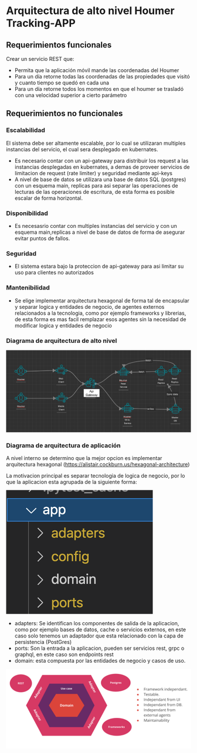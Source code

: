 # Arquitectura de alto nivel Houmer Tracking-APP

## Requerimientos funcionales

Crear un servicio REST que:

- Permita que la aplicación móvil mande las coordenadas del Houmer
- Para un día retorne todas las coordenadas de las propiedades que visitó y cuanto tiempo se quedó en cada una
- Para un día retorne todos los momentos en que el houmer se trasladó con una velocidad superior a cierto parámetro

## Requerimientos no funcionales

### Escalabilidad

El sistema debe ser altamente escalable, por lo cual se utilizaran multiples instancias del servicio, el cual sera desplegado en kubernates.

- Es necesario contar con un api-gateway para distribuir los request a las instancias desplegadas en kubernates, a demas de proveer servicios de limitacion de request (rate limiter) y seguridad mediante api-keys
- A nivel de base de datos se utilizara una base de datos SQL (postgres) con un esquema main, replicas para asi separar las operaciones de lecturas de las operaciones de escritura, de esta forma es posible escalar de forma horizontal.

### Disponibilidad

- Es necesasrio contar con multiples instancias del servicio y con un esquema main,replicas a nivel de base de datos de forma de asegurar evitar puntos de fallos.

### Seguridad

- El sistema estara bajo la proteccion de api-gateway para asi limitar su uso para clientes no autorizados

### Mantenibilidad

- Se elige implementar arquitectura hexagonal de forma tal de encapsular y separar logica y entidades de negocio, de agentes externos relacionados a la tecnologia, como por ejemplo frameworks y librerias, de esta forma es mas facil remplazar esos agentes sin la necesidad de modificar logica y entidades de negocio

### Diagrama de arquitectura de alto nivel

![](high_level_architecture.png)

### Diagrama de arquitectura de aplicación

A nivel interno se determino que la mejor opcion es implementar arquitectura hexagonal (https://alistair.cockburn.us/hexagonal-architecture)

La motivacion principal es separar tecnologia de logica de negocio, por lo que la aplicacion esta agrupada de la siguiente forma:

![](proyect-structure.png)

- adapters: Se identifican los componentes de salida de la aplicacion, como por ejemplo bases de datos, cache o servicios externos, en este caso solo tenemos un adaptador que esta relacionado con la capa de persistencia (PostGres)
- ports: Son la entrada a la aplicacion, pueden ser servicios rest, grpc o graphql, en este caso son endpoints rest
- domain: esta compuesta por las entidades de negocio y casos de uso.

![](hexagonal.png)
